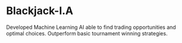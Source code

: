 # Blackjack-I.A
Developed Machine Learning AI able to find trading opportunities and optimal choices. Outperform basic tournament winning strategies.
